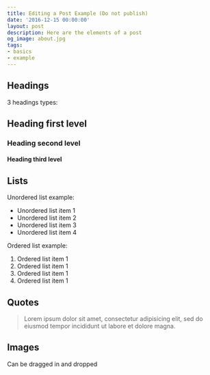 ```yaml
---
title: Editing a Post Example (Do not publish)
date: '2016-12-15 00:00:00'
layout: post
description: Here are the elements of a post
og_image: about.jpg
tags:
- basics
- example
---
```


## Headings

3 headings types:

## Heading first level
### Heading second level
#### Heading third level

## Lists

Unordered list example:
* Unordered list item 1
* Unordered list item 2
* Unordered list item 3
* Unordered list item 4

Ordered list example:
1. Ordered list item 1
2. Ordered list item 1
3. Ordered list item 1
4. Ordered list item 1

## Quotes

> Lorem ipsum dolor sit amet, consectetur adipisicing elit, sed do eiusmod tempor
incididunt ut labore et dolore magna.

## Images

Can be dragged in and dropped